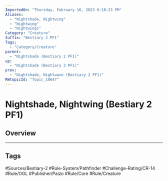 ```yaml
---
ImportedOn: "Thursday, February 16, 2023 6:10:23 PM"
Aliases:
  - "Nightshade, Nightwing"
  - "Nightwing"
  - "Nightwings"
Category: "Creature"
Suffix: "Bestiary 2 PF1"
Tags:
  - "Category/Creature"
parent:
  - "Nightshade (Bestiary 2 PF1)"
up:
  - "Nightshade (Bestiary 2 PF1)"
prev:
  - "Nightshade, Nightwave (Bestiary 2 PF1)"
RWtopicId: "Topic_10647"
---
```

# Nightshade, Nightwing (Bestiary 2 PF1)
## Overview

---
## Tags
#Sources/Bestiary-2 #Rule-System/Pathfinder #Challenge-Rating/CR-14 #Rule/OGL #Publisher/Paizo #Rule/Core #Rule/Creature

